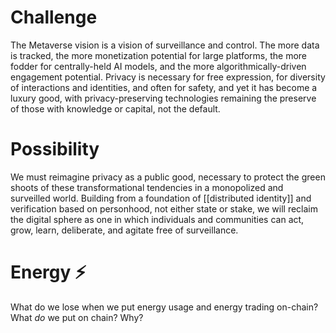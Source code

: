 # Challenge
The Metaverse vision is a vision of surveillance and control. The more data is tracked, the more monetization potential for large platforms, the more fodder for centrally-held AI models, and the more algorithmically-driven engagement potential. Privacy is necessary for free expression, for diversity of interactions and identities, and often for safety, and yet it has become a luxury good, with privacy-preserving technologies remaining the preserve of those with knowledge or capital, not the default.
# Possibility
We must reimagine privacy as a public good, necessary to protect the green shoots of these transformational tendencies in a monopolized and surveilled world. Building from a foundation of [[distributed identity]] and verification based on personhood, not either state or stake, we will reclaim the digital sphere as one in which individuals and communities can act, grow, learn, deliberate, and agitate free of surveillance.

# Energy ⚡️
What do we lose when we put energy usage and energy trading on-chain?
What _do_ we put on chain?
Why?